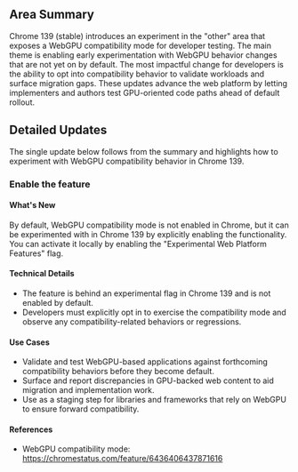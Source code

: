 ## Area Summary

Chrome 139 (stable) introduces an experiment in the "other" area that exposes a WebGPU compatibility mode for developer testing. The main theme is enabling early experimentation with WebGPU behavior changes that are not yet on by default. The most impactful change for developers is the ability to opt into compatibility behavior to validate workloads and surface migration gaps. These updates advance the web platform by letting implementers and authors test GPU-oriented code paths ahead of default rollout.

## Detailed Updates

The single update below follows from the summary and highlights how to experiment with WebGPU compatibility behavior in Chrome 139.

### Enable the feature

#### What's New
By default, WebGPU compatibility mode is not enabled in Chrome, but it can be experimented with in Chrome 139 by explicitly enabling the functionality. You can activate it locally by enabling the "Experimental Web Platform Features" flag.

#### Technical Details
- The feature is behind an experimental flag in Chrome 139 and is not enabled by default.
- Developers must explicitly opt in to exercise the compatibility mode and observe any compatibility-related behaviors or regressions.

#### Use Cases
- Validate and test WebGPU-based applications against forthcoming compatibility behaviors before they become default.
- Surface and report discrepancies in GPU-backed web content to aid migration and implementation work.
- Use as a staging step for libraries and frameworks that rely on WebGPU to ensure forward compatibility.

#### References
- WebGPU compatibility mode: https://chromestatus.com/feature/6436406437871616